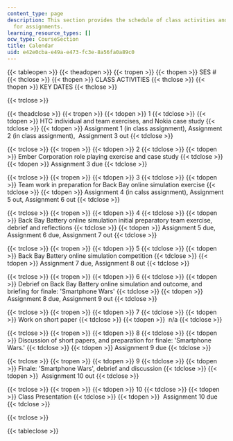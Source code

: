 ```yaml
---
content_type: page
description: This section provides the schedule of class activities and key dates
  for assignments.
learning_resource_types: []
ocw_type: CourseSection
title: Calendar
uid: e42e0cba-e49a-e473-fc3e-8a56fa0a89c0
---
```


{{< tableopen >}}
{{< theadopen >}}
{{< tropen >}}
{{< thopen >}}
SES #
{{< thclose >}}
{{< thopen >}}
CLASS ACTIVITIES
{{< thclose >}}
{{< thopen >}}
KEY DATES
{{< thclose >}}

{{< trclose >}}

{{< theadclose >}}
{{< tropen >}}
{{< tdopen >}}
1
{{< tdclose >}}
{{< tdopen >}}
HTC individual and team exercises, and Nokia case study
{{< tdclose >}}
{{< tdopen >}}
Assignment 1 (in class assignment), Assignment 2 (in class assignment),  Assignment 3 out
{{< tdclose >}}

{{< trclose >}}
{{< tropen >}}
{{< tdopen >}}
2
{{< tdclose >}}
{{< tdopen >}}
Ember Corporation role playing exercise and case study
{{< tdclose >}}
{{< tdopen >}}
Assignment 3 due
{{< tdclose >}}

{{< trclose >}}
{{< tropen >}}
{{< tdopen >}}
3
{{< tdclose >}}
{{< tdopen >}}
Team work in preparation for Back Bay online simulation exercise
{{< tdclose >}}
{{< tdopen >}}
Assignment 4 (in calss assignment), Assignment 5 out, Assignment 6 out
{{< tdclose >}}

{{< trclose >}}
{{< tropen >}}
{{< tdopen >}}
4
{{< tdclose >}}
{{< tdopen >}}
Back Bay Battery online simulation initial preparatory team exercise, debrief and reflections
{{< tdclose >}}
{{< tdopen >}}
Assignment 5 due, Assignment 6 due, Assignment 7 out
{{< tdclose >}}

{{< trclose >}}
{{< tropen >}}
{{< tdopen >}}
5
{{< tdclose >}}
{{< tdopen >}}
Back Bay Battery online simulation competition
{{< tdclose >}}
{{< tdopen >}}
Assignment 7 due, Assignment 8 out
{{< tdclose >}}

{{< trclose >}}
{{< tropen >}}
{{< tdopen >}}
6
{{< tdclose >}}
{{< tdopen >}}
Debrief on Back Bay Battery online simulation and outcome, and briefing for finale: 'Smartphone Wars'
{{< tdclose >}}
{{< tdopen >}}
Assignment 8 due, Assignment 9 out
{{< tdclose >}}

{{< trclose >}}
{{< tropen >}}
{{< tdopen >}}
7
{{< tdclose >}}
{{< tdopen >}}
Work on short paper
{{< tdclose >}}
{{< tdopen >}}
 n/a
{{< tdclose >}}

{{< trclose >}}
{{< tropen >}}
{{< tdopen >}}
8
{{< tdclose >}}
{{< tdopen >}}
Discussion of short papers, and preparation for finale: 'Smartphone Wars.'
{{< tdclose >}}
{{< tdopen >}}
Assignment 9 due
{{< tdclose >}}

{{< trclose >}}
{{< tropen >}}
{{< tdopen >}}
9
{{< tdclose >}}
{{< tdopen >}}
Finale: 'Smartphone Wars', debrief and discussion
{{< tdclose >}}
{{< tdopen >}}
 Assignment 10 out
{{< tdclose >}}

{{< trclose >}}
{{< tropen >}}
{{< tdopen >}}
10
{{< tdclose >}}
{{< tdopen >}}
Class Presentation
{{< tdclose >}}
{{< tdopen >}}
 Assignment 10 due
{{< tdclose >}}

{{< trclose >}}

{{< tableclose >}}